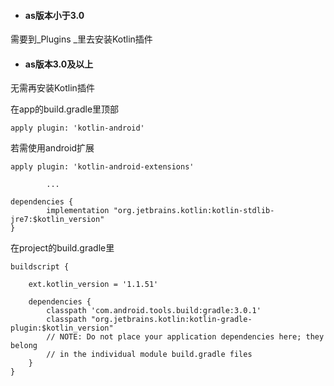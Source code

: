 * #### as版本小于3.0

需要到_Plugins _里去安装Kotlin插件

* #### as版本3.0及以上

无需再安装Kotlin插件

在app的build.gradle里顶部

```
apply plugin: 'kotlin-android'
```

若需使用android扩展

```
apply plugin: 'kotlin-android-extensions'

        ...

dependencies {
        implementation "org.jetbrains.kotlin:kotlin-stdlib-jre7:$kotlin_version"
}
```

在project的build.gradle里

```
buildscript {

    ext.kotlin_version = '1.1.51'

    dependencies {
        classpath 'com.android.tools.build:gradle:3.0.1'
        classpath "org.jetbrains.kotlin:kotlin-gradle-plugin:$kotlin_version"
        // NOTE: Do not place your application dependencies here; they belong
        // in the individual module build.gradle files
    }
}
```




